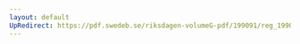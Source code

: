 ```yaml
---
layout: default
UpRedirect: https://pdf.swedeb.se/riksdagen-volumeG-pdf/199091/reg_199091/reg_199091_0144.pdf
---
```

